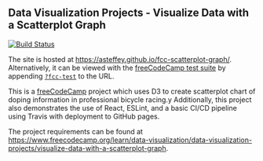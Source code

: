 ## Data Visualization Projects - Visualize Data with a Scatterplot Graph

[![Build Status](https://travis-ci.org/asteffey/fcc-scatterplot-graph.svg?branch=master)](https://travis-ci.org/asteffey/fcc-scatterplot-graph)

The site is hosted at https://asteffey.github.io/fcc-scatterplot-graph/.  
Alternatively, it can be viewed with the [freeCodeCamp test suite](https://cdn.freecodecamp.org/testable-projects-fcc/v1/bundle.js) 
by appending [`?fcc-test`](https://asteffey.github.io/fcc-scatterplot-graph/?fcc-test) to the URL.

This is a [freeCodeCamp](https://www.freecodecamp.org/) project which uses D3 to create scatterplot chart of doping information in professional bicycle racing.y
Additionally, this project also demonstrates the use of React, ESLint, and a basic CI/CD pipeline using Travis with deployment to GitHub pages.

The project requirements can be found at https://www.freecodecamp.org/learn/data-visualization/data-visualization-projects/visualize-data-with-a-scatterplot-graph.
